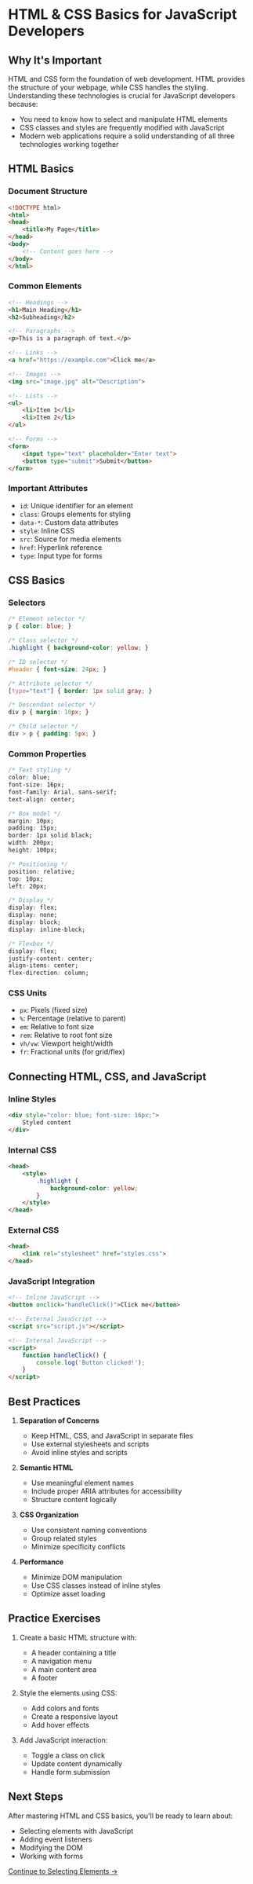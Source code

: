 # HTML & CSS Basics for JavaScript Developers

## Why It's Important
HTML and CSS form the foundation of web development. HTML provides the structure of your webpage, while CSS handles the styling. Understanding these technologies is crucial for JavaScript developers because:
- You need to know how to select and manipulate HTML elements
- CSS classes and styles are frequently modified with JavaScript
- Modern web applications require a solid understanding of all three technologies working together

## HTML Basics

### Document Structure
```html
<!DOCTYPE html>
<html>
<head>
    <title>My Page</title>
</head>
<body>
    <!-- Content goes here -->
</body>
</html>
```

### Common Elements
```html
<!-- Headings -->
<h1>Main Heading</h1>
<h2>Subheading</h2>

<!-- Paragraphs -->
<p>This is a paragraph of text.</p>

<!-- Links -->
<a href="https://example.com">Click me</a>

<!-- Images -->
<img src="image.jpg" alt="Description">

<!-- Lists -->
<ul>
    <li>Item 1</li>
    <li>Item 2</li>
</ul>

<!-- Forms -->
<form>
    <input type="text" placeholder="Enter text">
    <button type="submit">Submit</button>
</form>
```

### Important Attributes
- `id`: Unique identifier for an element
- `class`: Groups elements for styling
- `data-*`: Custom data attributes
- `style`: Inline CSS
- `src`: Source for media elements
- `href`: Hyperlink reference
- `type`: Input type for forms

## CSS Basics

### Selectors
```css
/* Element selector */
p { color: blue; }

/* Class selector */
.highlight { background-color: yellow; }

/* ID selector */
#header { font-size: 24px; }

/* Attribute selector */
[type="text"] { border: 1px solid gray; }

/* Descendant selector */
div p { margin: 10px; }

/* Child selector */
div > p { padding: 5px; }
```

### Common Properties
```css
/* Text styling */
color: blue;
font-size: 16px;
font-family: Arial, sans-serif;
text-align: center;

/* Box model */
margin: 10px;
padding: 15px;
border: 1px solid black;
width: 200px;
height: 100px;

/* Positioning */
position: relative;
top: 10px;
left: 20px;

/* Display */
display: flex;
display: none;
display: block;
display: inline-block;

/* Flexbox */
display: flex;
justify-content: center;
align-items: center;
flex-direction: column;
```

### CSS Units
- `px`: Pixels (fixed size)
- `%`: Percentage (relative to parent)
- `em`: Relative to font size
- `rem`: Relative to root font size
- `vh/vw`: Viewport height/width
- `fr`: Fractional units (for grid/flex)

## Connecting HTML, CSS, and JavaScript

### Inline Styles
```html
<div style="color: blue; font-size: 16px;">
    Styled content
</div>
```

### Internal CSS
```html
<head>
    <style>
        .highlight {
            background-color: yellow;
        }
    </style>
</head>
```

### External CSS
```html
<head>
    <link rel="stylesheet" href="styles.css">
</head>
```

### JavaScript Integration
```html
<!-- Inline JavaScript -->
<button onclick="handleClick()">Click me</button>

<!-- External JavaScript -->
<script src="script.js"></script>

<!-- Internal JavaScript -->
<script>
    function handleClick() {
        console.log('Button clicked!');
    }
</script>
```

## Best Practices

1. **Separation of Concerns**
   - Keep HTML, CSS, and JavaScript in separate files
   - Use external stylesheets and scripts
   - Avoid inline styles and scripts

2. **Semantic HTML**
   - Use meaningful element names
   - Include proper ARIA attributes for accessibility
   - Structure content logically

3. **CSS Organization**
   - Use consistent naming conventions
   - Group related styles
   - Minimize specificity conflicts

4. **Performance**
   - Minimize DOM manipulation
   - Use CSS classes instead of inline styles
   - Optimize asset loading

## Practice Exercises

1. Create a basic HTML structure with:
   - A header containing a title
   - A navigation menu
   - A main content area
   - A footer

2. Style the elements using CSS:
   - Add colors and fonts
   - Create a responsive layout
   - Add hover effects

3. Add JavaScript interaction:
   - Toggle a class on click
   - Update content dynamically
   - Handle form submission

## Next Steps
After mastering HTML and CSS basics, you'll be ready to learn about:
- Selecting elements with JavaScript
- Adding event listeners
- Modifying the DOM
- Working with forms

[Continue to Selecting Elements →](../guides/javascript/selecting-elements.md) 